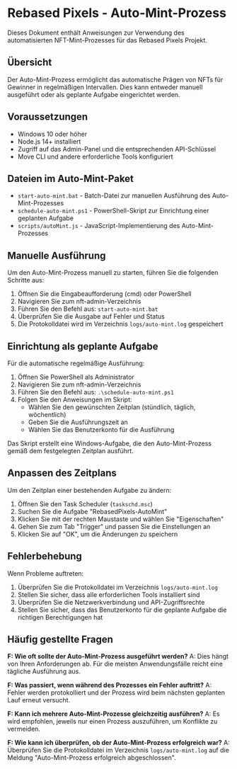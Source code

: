 # Rebased Pixels - Auto-Mint-Prozess

Dieses Dokument enthält Anweisungen zur Verwendung des automatisierten NFT-Mint-Prozesses für das Rebased Pixels Projekt.

## Übersicht

Der Auto-Mint-Prozess ermöglicht das automatische Prägen von NFTs für Gewinner in regelmäßigen Intervallen. Dies kann entweder manuell ausgeführt oder als geplante Aufgabe eingerichtet werden.

## Voraussetzungen

- Windows 10 oder höher
- Node.js 14+ installiert
- Zugriff auf das Admin-Panel und die entsprechenden API-Schlüssel
- Move CLI und andere erforderliche Tools konfiguriert

## Dateien im Auto-Mint-Paket

- `start-auto-mint.bat` - Batch-Datei zur manuellen Ausführung des Auto-Mint-Prozesses
- `schedule-auto-mint.ps1` - PowerShell-Skript zur Einrichtung einer geplanten Aufgabe
- `scripts/autoMint.js` - JavaScript-Implementierung des Auto-Mint-Prozesses

## Manuelle Ausführung

Um den Auto-Mint-Prozess manuell zu starten, führen Sie die folgenden Schritte aus:

1. Öffnen Sie die Eingabeaufforderung (cmd) oder PowerShell
2. Navigieren Sie zum nft-admin-Verzeichnis
3. Führen Sie den Befehl aus: `start-auto-mint.bat`
4. Überprüfen Sie die Ausgabe auf Fehler und Status
5. Die Protokolldatei wird im Verzeichnis `logs/auto-mint.log` gespeichert

## Einrichtung als geplante Aufgabe

Für die automatische regelmäßige Ausführung:

1. Öffnen Sie PowerShell als Administrator
2. Navigieren Sie zum nft-admin-Verzeichnis
3. Führen Sie den Befehl aus: `.\schedule-auto-mint.ps1`
4. Folgen Sie den Anweisungen im Skript:
   - Wählen Sie den gewünschten Zeitplan (stündlich, täglich, wöchentlich)
   - Geben Sie die Ausführungszeit an
   - Wählen Sie das Benutzerkonto für die Ausführung

Das Skript erstellt eine Windows-Aufgabe, die den Auto-Mint-Prozess gemäß dem festgelegten Zeitplan ausführt.

## Anpassen des Zeitplans

Um den Zeitplan einer bestehenden Aufgabe zu ändern:

1. Öffnen Sie den Task Scheduler (`taskschd.msc`)
2. Suchen Sie die Aufgabe "RebasedPixels-AutoMint"
3. Klicken Sie mit der rechten Maustaste und wählen Sie "Eigenschaften"
4. Gehen Sie zum Tab "Trigger" und passen Sie die Einstellungen an
5. Klicken Sie auf "OK", um die Änderungen zu speichern

## Fehlerbehebung

Wenn Probleme auftreten:

1. Überprüfen Sie die Protokolldatei im Verzeichnis `logs/auto-mint.log`
2. Stellen Sie sicher, dass alle erforderlichen Tools installiert sind
3. Überprüfen Sie die Netzwerkverbindung und API-Zugriffsrechte
4. Stellen Sie sicher, dass das Benutzerkonto für die geplante Aufgabe die richtigen Berechtigungen hat

## Häufig gestellte Fragen

**F: Wie oft sollte der Auto-Mint-Prozess ausgeführt werden?**
A: Dies hängt von Ihren Anforderungen ab. Für die meisten Anwendungsfälle reicht eine tägliche Ausführung aus.

**F: Was passiert, wenn während des Prozesses ein Fehler auftritt?**
A: Fehler werden protokolliert und der Prozess wird beim nächsten geplanten Lauf erneut versucht.

**F: Kann ich mehrere Auto-Mint-Prozesse gleichzeitig ausführen?**
A: Es wird empfohlen, jeweils nur einen Prozess auszuführen, um Konflikte zu vermeiden.

**F: Wie kann ich überprüfen, ob der Auto-Mint-Prozess erfolgreich war?**
A: Überprüfen Sie die Protokolldatei im Verzeichnis `logs/auto-mint.log` auf die Meldung "Auto-Mint-Prozess erfolgreich abgeschlossen". 